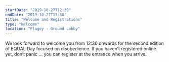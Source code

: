 ```yaml
---
startDate: "2019-10-27T12:30"
endDate: "2019-10-27T13:30"
title: "Welcome and Registrations"
type: "Welcome"
location: "Flagey - Ground Lobby"
---
```

We look forward to welcome you from 12:30 onwards for the second edition of EQUAL Day focused on disobedience. If you haven’t registered online yet, don’t panic ... you can register at the entrance when you arrive.
